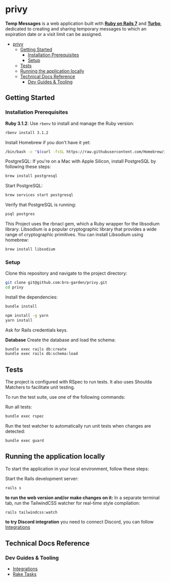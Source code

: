 # privy

**Temp Messages** is a web application built with [**Ruby on Rails 7**](https://guides.rubyonrails.org/) and [**Turbo**](https://turbo.hotwired.dev/), dedicated to creating and sharing temporary messages to which an expiration date or a visit limit can be assigned.

- [privy](#privy)
  - [Getting Started](#getting-started)
    - [Installation Prerequisites](#installation-prerequisites)
    - [Setup](#setup)
  - [Tests](#tests)
  - [Running the application locally](#running-the-application-locally)
  - [Technical Docs Reference](#technical-docs-reference)
    - [Dev Guides \& Tooling](#dev-guides--tooling)

## Getting Started

### Installation Prerequisites

**Ruby 3.1.2**: Use `rbenv` to install and manage the Ruby version:

```bash
rbenv install 3.1.2
```

Install Homebrew if you don't have it yet:

```bash
/bin/bash -c "$(curl -fsSL https://raw.githubusercontent.com/Homebrew/install/HEAD/install.sh)"
```

PostgreSQL: If you're on a Mac with Apple Silicon, install PostgreSQL by following these steps:

```bash
brew install postgresql
```

Start PostgreSQL:

```bash
brew services start postgresql
```

Verify that PostgreSQL is running:

```bash
psql postgres
```

This Project uses the rbnacl gem, which a Ruby wrapper for the libsodium library. Libsodium is a popular cryptographic library that provides a wide range of cryptographic primitives. You can install Libsodium using homebrew:

```bash
brew install libsodium
```

### Setup

Clone this repository and navigate to the project directory:

```bash
git clone git@github.com:bro-garden/privy.git
cd privy
```

Install the dependencies:

```bash
bundle install

npm install -g yarn
yarn install
```

Ask for Rails credentials keys.

**Database**
Create the database and load the schema:

```bash
bundle exec rails db:create
bundle exec rails db:schema:load
```

## Tests

The project is configured with RSpec to run tests. It also uses Shoulda Matchers to facilitate unit testing.

To run the test suite, use one of the following commands:

Run all tests:

```bash
bundle exec rspec
```

Run the test watcher to automatically run unit tests when changes are detected:

```bash
bundle exec guard
```

## Running the application locally

To start the application in your local environment, follow these steps:

Start the Rails development server:

```bash
rails s
```

**to run the web version and/or make changes on it:** In a separate terminal tab, run the TailwindCSS watcher for real-time style compilation:

```bash
rails tailwindcss:watch
```

**to try Discord integration** you need to connect Discord, you can follow [Integrations](./app/integrations/README.md#connect-to-your-local-deploy)

## Technical Docs Reference

### Dev Guides & Tooling

- [Integrations](./app/integrations/README.md)
- [Rake Tasks](./lib/tasks/README.md)
